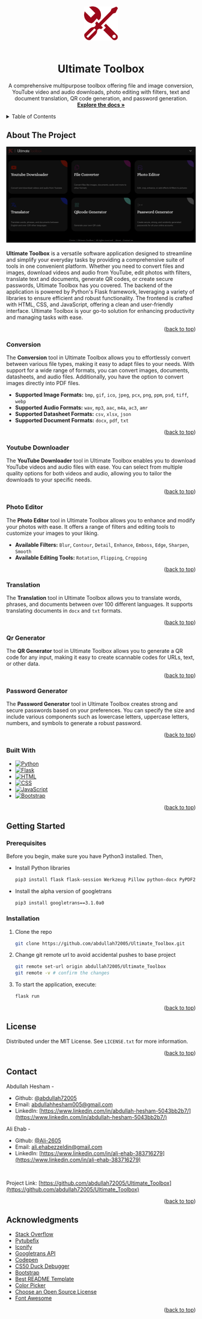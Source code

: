 <a id="readme-top"></a>
<!-- PROJECT LOGO -->
<br>
<div align="center">
  <a href="https://github.com/abdullah72005/Ultimate_Toolbox">
    <img src="static/imgs/iconpng.png" alt="Logo" width="90" height="90">
  </a>
<br>
<br>
<h1 align="center">Ultimate Toolbox</h1>
  <p align="center">
    A comprehensive multipurpose toolbox offering file and image conversion, YouTube video and audio downloads, photo editing with filters, text and document translation, QR code generation, and password generation.
    <br />
    <a href="https://github.com/abdullah72005/Ultimate_Toolbox"><strong>Explore the docs »</strong></a>
  </p>
</div>



<!-- TABLE OF CONTENTS -->
<details>
  <summary>Table of Contents</summary>
  <ol>
    <li>
      <a href="#about-the-project">About The Project</a>
      <ul>
        <li><a href="#conversion">Conversion</a></li>
        <li><a href="#youtube-downloader">Youtube Downloader</a></li>
        <li><a href="#photo-editor">Photo Editor</a></li>
        <li><a href="#translation">Translation</a></li>
        <li><a href="#qr-generator">Qr Generator</a></li>
        <li><a href="#password-generator">Password Generator</a></li>
        <li><a href="#built-with">Built With</a></li>
      </ul>
    </li>
    <li>
      <a href="#getting-started">Getting Started</a>
      <ul>
        <li><a href="#prerequisites">Prerequisites</a></li>
        <li><a href="#installation">Installation</a></li>
      </ul>
    </li>
    <li><a href="#license">License</a></li>
    <li><a href="#contact">Contact</a></li>
    <li><a href="#acknowledgments">Acknowledgments</a></li>
  </ol>
</details>



<!-- ABOUT THE PROJECT -->
## About The Project

![Ultimate Toolbox Index Page][Ultimate-Toobox-index]
<br>
<br>
**Ultimate Toolbox** is a versatile software application designed to streamline and simplify your everyday tasks by providing a comprehensive suite of tools in one convenient platform. Whether you need to convert files and images, download videos and audio from YouTube, edit photos with filters, translate text and documents, generate QR codes, or create secure passwords, Ultimate Toolbox has you covered. The backend of the application is powered by Python's Flask framework, leveraging a variety of libraries to ensure efficient and robust functionality. The frontend is crafted with HTML, CSS, and JavaScript, offering a clean and user-friendly interface. Ultimate Toolbox is your go-to solution for enhancing productivity and managing tasks with ease.

<p align="right">(<a href="#readme-top">back to top</a>)</p>


### Conversion

The **Conversion** tool in Ultimate Toolbox allows you to effortlessly convert between various file types, making it easy to adapt files to your needs. With support for a wide range of formats, you can convert images, documents, datasheets, and audio files. Additionally, you have the option to convert images directly into PDF files.

- **Supported Image Formats:** `bmp`, `gif`, `ico`, `jpeg`, `pcx`, `png`, `ppm`, `psd`, `tiff`, `webp`
- **Supported Audio Formats:** `wav`, `mp3`, `aac`, `m4a`, `ac3`, `amr`
- **Supported Datasheet Formats:** `csv`, `xlsx`, `json`
- **Supported Document Formats:** `docx`, `pdf`, `txt`


<p align="right">(<a href="#readme-top">back to top</a>)</p>


### Youtube Downloader

The **YouTube Downloader** tool in Ultimate Toolbox enables you to download YouTube videos and audio files with ease. You can select from multiple quality options for both videos and audio, allowing you to tailor the downloads to your specific needs.

<p align="right">(<a href="#readme-top">back to top</a>)</p>

### Photo Editor

The **Photo Editor** tool in Ultimate Toolbox allows you to enhance and modify your photos with ease. It offers a range of filters and editing tools to customize your images to your liking.

- **Available Filters:** `Blur`, `Contour`, `Detail`, `Enhance`, `Emboss`, `Edge`, `Sharpen`, `Smooth`
- **Available Editing Tools:** `Rotation`, `Flipping`, `Cropping`

<p align="right">(<a href="#readme-top">back to top</a>)</p>

### Translation

The **Translation** tool in Ultimate Toolbox allows you to translate words, phrases, and documents between over 100 different languages. It supports translating documents in `docx` and `txt` formats.

<p align="right">(<a href="#readme-top">back to top</a>)</p>

### Qr Generator

The **QR Generator** tool in Ultimate Toolbox allows you to generate a QR code for any input, making it easy to create scannable codes for URLs, text, or other data.

<p align="right">(<a href="#readme-top">back to top</a>)</p>

### Password Generator

The **Password Generator** tool in Ultimate Toolbox creates strong and secure passwords based on your preferences. You can specify the size and include various components such as lowercase letters, uppercase letters, numbers, and symbols to generate a robust password.

<p align="right">(<a href="#readme-top">back to top</a>)</p>

### Built With


* [![Python][Python-logo]][Python-url]
* [![Flask][Flask-logo]][Flask-url]
* [![HTML][HTML-logo]][HTML-url]
* [![CSS][CSS-logo]][CSS-url]
* [![JavaScript][JavaScript-logo]][JavaScript-url]
* [![Bootstrap][Bootstrap.com]][Bootstrap-url]

<p align="right">(<a href="#readme-top">back to top</a>)</p>



<!-- GETTING STARTED -->
## Getting Started



### Prerequisites

Before you begin, make sure you have Python3 installed. Then,
<br>

* Install Python libraries
  ```sh
  pip3 install flask flask-session Werkzeug Pillow python-docx PyPDF2 python-magic pydub pandas pyarrow openpyxl reportlab PyMuPDF pyqrcode pypng pytubefix googletrans
  ```

* Install the alpha version of googletrans
  ```sh
  pip3 install googletrans==3.1.0a0
  ```

### Installation

1. Clone the repo
   ```sh
   git clone https://github.com/abdullah72005/Ultimate_Toolbox.git
   ```
2. Change git remote url to avoid accidental pushes to base project
   ```sh
   git remote set-url origin abdullah72005/Ultimate_Toolbox
   git remote -v # confirm the changes
   ```
3. To start the application, execute:
   ```sh
   flask run
   ```

<p align="right">(<a href="#readme-top">back to top</a>)</p>


<!-- LICENSE -->
## License

Distributed under the MIT License. See `LICENSE.txt` for more information.

<p align="right">(<a href="#readme-top">back to top</a>)</p>

<!-- CONTACT -->
## Contact

Abdullah Hesham -
* Github: [@abdullah72005](https://github.com/abdullah72005) 
* Email: abdullahhesham005@gmail.com
* LinkedIn: [https://www.linkedin.com/in/abdullah-hesham-5043bb2b7/](https://www.linkedin.com/in/abdullah-hesham-5043bb2b7/) 

Ali Ehab -
* Github: [@Ali-2605](https://github.com/Ali-2605) 
* Email: ali.ehabezzeldin@gmail.com
* LinkedIn: [https://www.linkedin.com/in/ali-ehab-383716279](https://www.linkedin.com/in/ali-ehab-383716279) 

<br>

Project Link: [https://github.com/abdullah72005/Ultimate_Toolbox](https://github.com/abdullah72005/Ultimate_Toolbox)

<p align="right">(<a href="#readme-top">back to top</a>)</p>



<!-- ACKNOWLEDGMENTS -->
## Acknowledgments

* [Stack Overflow](https://stackoverflow.com/)
* [Pytubefix](https://github.com/JuanBindez/pytubefix)
* [Iconify](https://iconify.design/)
* [Googletrans API](https://py-googletrans.readthedocs.io/en/latest/)
* [Codepen](https://codepen.io/trending)
* [CS50 Duck Debugger](https://cs50.ai/chat)
* [Bootstrap](https://getbootstrap.com/)
* [Best README Template](https://github.com/othneildrew/Best-README-Template?tab=readme-ov-file#getting-started)
* [Color Picker](https://colorpicker.me/#ca12a9)
* [Choose an Open Source License](https://choosealicense.com)
* [Font Awesome](https://fontawesome.com)


<p align="right">(<a href="#readme-top">back to top</a>)</p>



<!-- MARKDOWN LINKS & IMAGES -->
<!-- https://www.markdownguide.org/basic-syntax/#reference-style-links -->
[Ultimate-Toobox-index]: static/imgs/indexSS.png
[Bootstrap.com]: https://img.shields.io/badge/Bootstrap-563D7C?style=for-the-badge&logo=bootstrap&logoColor=white
[Bootstrap-url]: https://getbootstrap.com
[Python-logo]: https://img.shields.io/badge/Python-3670A0?style=for-the-badge&logo=python&logoColor=white
[Python-url]: https://www.python.org/
[Flask-logo]: https://img.shields.io/badge/Flask-000000?style=for-the-badge&logo=flask&logoColor=white
[Flask-url]: https://flask.palletsprojects.com/
[CSS-logo]: https://img.shields.io/badge/CSS-1572B6?style=for-the-badge&logo=css3&logoColor=white
[CSS-url]: https://www.w3.org/Style/CSS/
[JavaScript-logo]: https://img.shields.io/badge/JavaScript-F7DF1C?style=for-the-badge&logo=javascript&logoColor=black
[JavaScript-url]: https://developer.mozilla.org/en-US/docs/Web/JavaScript
[HTML-logo]: https://img.shields.io/badge/HTML-E34F26?style=for-the-badge&logo=html5&logoColor=white
[HTML-url]: https://developer.mozilla.org/en-US/docs/Web/HTML
